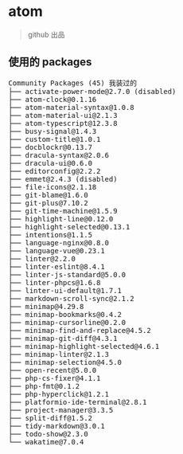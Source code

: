 # atom

> github 出品

## 使用的 packages

<!-- - atom-clock: 右下角显示时间 ★☆☆☆☆
- busy-signal: 右下角显示 atom 忙录状态 ★☆☆☆☆
- custom-title: 自定义标题
- docblockr: 自动产生注解区块
- editorconfig: 吃 .editorconfig 设定档
- file-icons: 目录档案显示图示 icon
- git-blame
- git-plus
- git-time-machine
- highlight-line: 选取的行高亮
- intentions
- language-nginx
- language-vue
- linter
- linter-js-standard
- linter-phpcs
- linter-ui-default
- markdown-scroll-sync
- minimap
- minimap-bookmarks -->

<pre>
Community Packages (45) 我装过的
├── activate-power-mode@2.7.0 (disabled)
├── atom-clock@0.1.16
├── atom-material-syntax@1.0.8
├── atom-material-ui@2.1.3
├── atom-typescript@12.3.8
├── busy-signal@1.4.3
├── custom-title@1.0.1
├── docblockr@0.13.7
├── dracula-syntax@2.0.6
├── dracula-ui@0.6.0
├── editorconfig@2.2.2
├── emmet@2.4.3 (disabled)
├── file-icons@2.1.18
├── git-blame@1.6.0
├── git-plus@7.10.2
├── git-time-machine@1.5.9
├── highlight-line@0.12.0
├── highlight-selected@0.13.1
├── intentions@1.1.5
├── language-nginx@0.8.0
├── language-vue@0.23.1
├── linter@2.2.0
├── linter-eslint@8.4.1
├── linter-js-standard@5.0.0
├── linter-phpcs@1.6.8
├── linter-ui-default@1.7.1
├── markdown-scroll-sync@2.1.2
├── minimap@4.29.8
├── minimap-bookmarks@0.4.2
├── minimap-cursorline@0.2.0
├── minimap-find-and-replace@4.5.2
├── minimap-git-diff@4.3.1
├── minimap-highlight-selected@4.6.1
├── minimap-linter@2.1.3
├── minimap-selection@4.5.0
├── open-recent@5.0.0
├── php-cs-fixer@4.1.1
├── php-fmt@0.1.2
├── php-hyperclick@1.2.1
├── platformio-ide-terminal@2.8.1
├── project-manager@3.3.5
├── split-diff@1.5.2
├── tidy-markdown@3.0.1
├── todo-show@2.3.0
└── wakatime@7.0.4
</pre>
